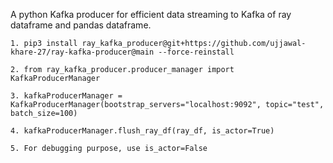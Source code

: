 A python Kafka producer for efficient data streaming to Kafka of ray dataframe and pandas dataframe.

```1. pip3 install ray_kafka_producer@git+https://github.com/ujjawal-khare-27/ray-kafka-producer@main --force-reinstall ```


```2. from ray_kafka_producer.producer_manager import KafkaProducerManager```

```3. kafkaProducerManager = KafkaProducerManager(bootstrap_servers="localhost:9092", topic="test", batch_size=100)```

```4. kafkaProducerManager.flush_ray_df(ray_df, is_actor=True)```

```5. For debugging purpose, use is_actor=False ```